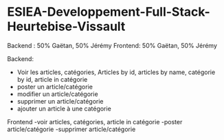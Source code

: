 # ESIEA-Developpement-Full-Stack-Heurtebise-Vissault

Backend : 50% Gaëtan, 50% Jérémy
Frontend: 50% Gaëtan, 50% Jérémy 

Backend: 
  - Voir les articles, catégories, Articles by id, articles by name, catégorie by id, article in catégorie
  - poster un article/catégorie
  - modifier un article/catégorie
  - supprimer un article/catégorie
  - ajouter un article à une catégorie

Frontend 
  -voir articles, catégories, article in catégorie
  -poster article/catégorie
  -supprimer article/catégorie

